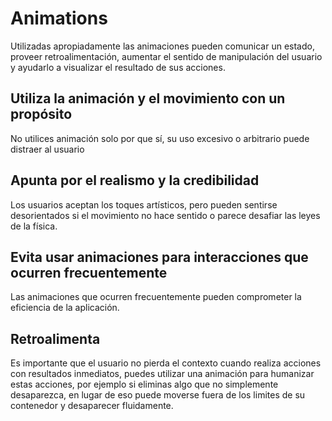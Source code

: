 # Animations

Utilizadas apropiadamente las animaciones pueden comunicar un estado, proveer retroalimentación, aumentar el sentido de manipulación del usuario y ayudarlo a visualizar el resultado de sus acciones.

## Utiliza la animación y el movimiento con un propósito

No utilices animación solo por que sí, su uso excesivo o arbitrario puede distraer al usuario

## Apunta por el realismo y la credibilidad

Los usuarios aceptan los toques artísticos, pero pueden sentirse desorientados si el movimiento no hace sentido o parece desafiar las leyes de la física.

## Evita usar animaciones para interacciones que ocurren frecuentemente

Las animaciones que ocurren frecuentemente pueden comprometer la eficiencia de la aplicación.

## Retroalimenta

Es importante que el usuario no pierda el contexto cuando realiza acciones con resultados inmediatos, puedes utilizar una animación para humanizar estas acciones, por ejemplo si eliminas algo que no simplemente desaparezca, en lugar de eso puede moverse fuera de los limites de su contenedor y desaparecer fluidamente.